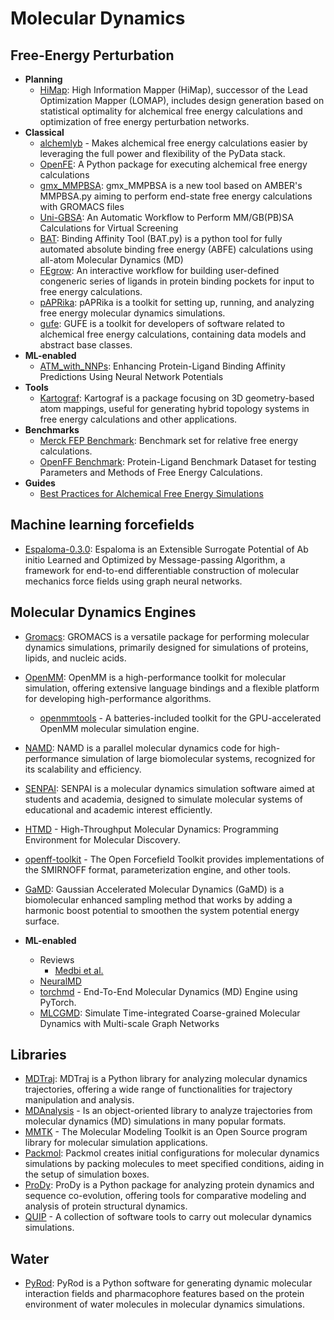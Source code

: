 # Molecular Dynamics

## Free-Energy Perturbation

- **Planning**
  - [HiMap](https://github.com/MobleyLab/HiMap): High Information Mapper (HiMap), successor of the Lead Optimization Mapper (LOMAP), includes design generation based on statistical optimality for alchemical free energy calculations and optimization of free energy perturbation networks.
- **Classical**
  - [alchemlyb](https://github.com/alchemistry/alchemlyb) - Makes alchemical free energy calculations easier by leveraging the full power and flexibility of the PyData stack.
  - [OpenFE](https://github.com/OpenFreeEnergy/openfe): A Python package for executing alchemical free energy calculations
  - [gmx_MMPBSA](https://github.com/Valdes-Tresanco-MS/gmx_MMPBSA): gmx_MMPBSA is a new tool based on AMBER's MMPBSA.py aiming to perform end-state free energy calculations with GROMACS files
  - [Uni-GBSA](https://github.com/dptech-corp/Uni-GBSA): An Automatic Workflow to Perform MM/GB(PB)SA Calculations for Virtual Screening
  - [BAT](https://github.com/GHeinzelmann/BAT.py): Binding Affinity Tool (BAT.py) is a python tool for fully automated absolute binding free energy (ABFE) calculations using all-atom Molecular Dynamics (MD)
  - [FEgrow](https://github.com/cole-group/FEgrow): An interactive workflow for building user-defined congeneric series of ligands in protein binding pockets for input to free energy calculations.
  - [pAPRika](https://github.com/GilsonLabUCSD/pAPRika): pAPRika is a toolkit for setting up, running, and analyzing free energy molecular dynamics simulations.
  - [gufe](https://github.com/OpenFreeEnergy/gufe): GUFE is a toolkit for developers of software related to alchemical free energy calculations, containing data models and abstract base classes.
- **ML-enabled**
  - [ATM_with_NNPs](https://github.com/compsciencelab/ATM_benchmark/tree/main/ATM_With_NNPs): Enhancing Protein-Ligand Binding Affinity Predictions Using Neural Network Potentials
- **Tools**
  - [Kartograf](https://github.com/OpenFreeEnergy/kartograf): Kartograf is a package focusing on 3D geometry-based atom mappings, useful for generating hybrid topology systems in free energy calculations and other applications.
- **Benchmarks**
  - [Merck FEP Benchmark](https://github.com/MCompChem/fep-benchmark): Benchmark set for relative free energy calculations.
  - [OpenFF Benchmark](https://github.com/openforcefield/protein-ligand-benchmark): Protein-Ligand Benchmark Dataset for testing Parameters and Methods of Free Energy Calculations.
- **Guides**
  - [Best Practices for Alchemical Free Energy Simulations](https://github.com/alchemistry/alchemical-best-practices)

## Machine learning forcefields

- [Espaloma-0.3.0](https://github.com/choderalab/espaloma): Espaloma is an Extensible Surrogate Potential of Ab initio Learned and Optimized by Message-passing Algorithm, a framework for end-to-end differentiable construction of molecular mechanics force fields using graph neural networks.

## Molecular Dynamics Engines

- [Gromacs](http://www.gromacs.org/): GROMACS is a versatile package for performing molecular dynamics simulations, primarily designed for simulations of proteins, lipids, and nucleic acids.
- [OpenMM](http://openmm.org/): OpenMM is a high-performance toolkit for molecular simulation, offering extensive language bindings and a flexible platform for developing high-performance algorithms.
  - [openmmtools](https://github.com/choderalab/openmmtools) - A batteries-included toolkit for the GPU-accelerated OpenMM molecular simulation engine.
- [NAMD](https://www.ks.uiuc.edu/Research/namd/): NAMD is a parallel molecular dynamics code for high-performance simulation of large biomolecular systems, recognized for its scalability and efficiency.
- [SENPAI](https://github.com/SENPAI-Molecular-Dynamics/SENPAI): SENPAI is a molecular dynamics simulation software aimed at students and academia, designed to simulate molecular systems of educational and academic interest efficiently.
- [HTMD](https://github.com/Acellera/htmd) - High-Throughput Molecular Dynamics: Programming Environment for Molecular Discovery.
- [openff-toolkit](https://github.com/openforcefield/openff-toolkit) - The Open Forcefield Toolkit provides implementations of the SMIRNOFF format, parameterization engine, and other tools.
- [GaMD](https://github.com/MiaoLab20/gamd-openmm): Gaussian Accelerated Molecular Dynamics (GaMD) is a biomolecular enhanced sampling method that works by adding a harmonic boost potential to smoothen the system potential energy surface.

- **ML-enabled**
  - Reviews
    - [Medbi et al.](https://www.annualreviews.org/doi/pdf/10.1146/annurev-physchem-083122-125941)
  - [NeuralMD](https://www.semanticscholar.org/paper/A-Multi-Grained-Symmetric-Differential-Equation-for-Liu-Du/0215dd9f346534bf4c4247220501d7ab7d7715c6)
  - [torchmd](https://github.com/torchmd/torchmd) - End-To-End Molecular Dynamics (MD) Engine using PyTorch.
  - [MLCGMD](https://github.com/kyonofx/mlcgmd): Simulate Time-integrated Coarse-grained Molecular Dynamics with Multi-scale Graph Networks

## Libraries

- [MDTraj](https://github.com/simtk/mdtraj): MDTraj is a Python library for analyzing molecular dynamics trajectories, offering a wide range of functionalities for trajectory manipulation and analysis.
- [MDAnalysis](http://www.mdanalysis.org/) - Is an object-oriented library to analyze trajectories from molecular dynamics (MD) simulations in many popular formats.
- [MMTK](http://dirac.cnrs-orleans.fr/MMTK/) - The Molecular Modeling Toolkit is an Open Source program library for molecular simulation applications.
- [Packmol](http://m3g.iqm.unicamp.br/packmol/home.shtml): Packmol creates initial configurations for molecular dynamics simulations by packing molecules to meet specified conditions, aiding in the setup of simulation boxes.
- [ProDy](https://github.com/prody/ProDy): ProDy is a Python package for analyzing protein dynamics and sequence co-evolution, offering tools for comparative modeling and analysis of protein structural dynamics.
- [QUIP](http://libatoms.github.io/QUIP/) - A collection of software tools to carry out molecular dynamics simulations.

## Water

- [PyRod](https://github.com/wolberlab/pyrod): PyRod is a Python software for generating dynamic molecular interaction fields and pharmacophore features based on the protein environment of water molecules in molecular dynamics simulations.
